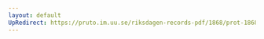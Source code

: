 ```yaml
---
layout: default
UpRedirect: https://pruto.im.uu.se/riksdagen-records-pdf/1868/prot-1868--fk--307/prot-1868--fk--307_033.pdf
---
```

